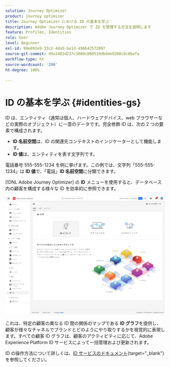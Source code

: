 ```yaml
---
solution: Journey Optimizer
product: journey optimizer
title: Journey Optimizer における ID の基本を学ぶ
description: Adobe Journey Optimizer で ID を管理する方法を説明します
feature: Profiles, Identities
role: User
level: Beginner
exl-id: 90e892e9-33c2-4da5-be1d-496b42572897
source-git-commit: d9a3482d237c3080c060519dbdde9208c8c0befa
workflow-type: ht
source-wordcount: '200'
ht-degree: 100%

---
```


# ID の基本を学ぶ {#identities-gs}

ID は、エンティティ（通常は個人、ハードウェアデバイス、web ブラウザーなどの実際のオブジェクト）に一意のデータです。完全修飾 ID は、次の 2 つの要素で構成されます。

* **ID 名前空間**&#x200B;は、ID の関連先コンテキストのインジケーターとして機能します。
* **ID 値**&#x200B;は、エンティティを表す文字列です。

電話番号 555-555-1234 を例に挙げます。この例では、文字列「555-555-1234」は **ID 値**&#x200B;で、「電話」**ID 名前空間**&#x200B;に分類できます。

[!DNL Adobe Journey Optimizer] の **ID** メニューを使用すると、データベース内の顧客を構成する様々な ID を効率的に参照できます。

![](assets/identities-home.png)

これは、特定の顧客の異なる ID 間の関係のマップである **ID グラフ**&#x200B;を提供し、顧客が様々なチャネルでブランドとどのようにやり取りするかを視覚的に表現します。すべての顧客 ID グラフは、顧客のアクティビティに応じて、Adobe Experience Platform ID サービスによって一括管理および更新されます。

ID の操作方法について詳しくは、[ID サービスのドキュメント](https://experienceleague.adobe.com/docs/experience-platform/identity/home.html?lang=ja){target="_blank"}を参照してください。

